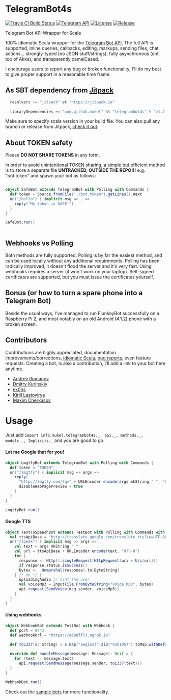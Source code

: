 # TelegramBot4s
[![Travis CI Build Status](https://travis-ci.org/mukel/telegrambot4s.svg)](https://travis-ci.org/mukel/telegrambot4s)
[![Telegram API](https://img.shields.io/badge/Telegram%20API-May%2025%2C%202016-blue.svg)](https://core.telegram.org/bots/api#recent-changes)
[![License](https://img.shields.io/badge/license-Apache%202-blue.svg)](http://www.apache.org/licenses/LICENSE-2.0.html)
[![Release](https://jitpack.io/v/mukel/telegrambot4s.svg)](https://jitpack.io/#mukel/telegrambot4s)

Telegram Bot API Wrapper for Scala

100% idiomatic Scala wrapper for the [Telegram Bot API](https://core.telegram.org/bots/api).
The full API is supported, inline queries, callbacks, editing, markups, sending files, chat actions...
strongly-typed (no JSON stuff/strings), fully asynchronous (ont top of Akka), and transparently camelCased.

I encourage users to report any bug or broken functionality, I'll do my best to give proper support in a reasonable time frame.

## As SBT dependency from [Jitpack](https://jitpack.io/#sbt)

```scala
  resolvers += "jitpack" at "https://jitpack.io"
  
  libraryDependencies += "com.github.mukel" %% "telegrambot4s" % "v1.2.0"
```
Make sure to specify scala version in your build file.
You can also pull any branch or release from Jitpack, [check it out](https://jitpack.io/#mukel/telegrambot4s).

## About TOKEN safety
Please **DO NOT SHARE TOKENS** in any form.

In order to avoid unintentional TOKEN sharing, a simple but efficient method is to store a separate file **UNTRACKED, OUTSIDE THE REPO!!!** e.g. "bot.token" and spawn your bot as follows:

```scala

object SafeBot extends TelegramBot with Polling with Commands {
  def token = Source.fromFile("./bot.token").getLines().next
  on("/hello") { implicit msg => _ =>
    reply("My token is SAFE!")
  }
}

SafeBot.run()
  
```

## Webhooks vs Polling
Both methods are fully supported.
Polling is by far the easiest method, and can be used locally without any additional requirements.
Polling has been radically improved, it doesn't flood the server and it's very fast.
Using webhooks requires a server (it won't work on your laptop).
Self-signed certificates are supported, but you must issue the certificates yourself.

## Bonus (or how to turn a spare phone into a Telegram Bot)
Beside the usual ways, I've managed to run FlunkeyBot successfully on a Raspberry Pi 2, and most notably on an old Android (4.1.2) phone with a broken screen.

## Contributors
Contributions are highly appreciated, documentation improvements/corrections, [idiomatic Scala](https://github.com/mukel/telegrambot4s/pull/1/files), [bug reports](https://github.com/mukel/telegrambot4s/issues/8), even feature requests.
Creating a bot, is also a contribution, I'll add a link to your bot here anytime.
  - [Andrey Romanov](https://github.com/drewnoff)
  - [Dmitry Kurinskiy](https://github.com/alari)
  - [ex0ns](https://github.com/ex0ns)
  - [Kirill Lastovirya](https://github.com/kirhgoff)
  - [Maxim Cherkasov](https://github.com/rema7)

# Usage

Just add `import info.mukel.telegrambot4s._, api._, methods._, models._, Implicits._` and you are good to go.

#### Let me Google that for you!

```scala
object LmgtfyBot extends TelegramBot with Polling with Commands {
  def token = "TOKEN"
  on("/lmgtfy") { implicit msg => args =>
    reply(
      "http://lmgtfy.com/?q=" + URLEncoder.encode(args mkString " ", "UTF-8"),
      disableWebPagePreview = true
    )
  }
}

LmgtfyBot.run()
```

#### Google TTS

```scala
object TextToSpeechBot extends TestBot with Polling with Commands with ChatActions {
  val ttsApiBase = "http://translate.google.com/translate_tts?ie=UTF-8&client=tw-ob&tl=en-us&q="
  on("/speak") { implicit msg => args =>
    val text = args mkString " "
    val url = ttsApiBase + URLEncoder.encode(text, "UTF-8")
    for {
      response <- Http().singleRequest(HttpRequest(uri = Uri(url)))
      if response.status.isSuccess()
      bytes <-  Unmarshal(response).to[ByteString]
    } /* do */ {
      uploadingAudio // hint the user
      val voiceMp3 = InputFile.FromByteString("voice.mp3", bytes)
      api.request(SendVoice(msg.sender, voiceMp3))
    }
  }
}
```

#### Using webhooks

```scala
object WebhookBot extends TestBot with Webhook {
  def port = 8443
  def webhookUrl = "https://ed88ff73.ngrok.io"
  
  def toL337(s: String) = s.map("aegiost".zip("4361057").toMap.withDefault(identity))

  override def handleMessage(message: Message): Unit = {
    for (text <- message.text)
      api.request(SendMessage(message.sender, toL337(text)))
  }
}

WebhookBot.run()
```

Check out the [sample bots](https://github.com/mukel/telegrambot4s/tree/master/src/main/scala/info/mukel/telegrambot4s/examples) for more functionality.
